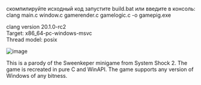 

скомпилируйте исходный код
запустите build.bat или введите в консоль:
clang main.c window.c gamerender.c gamelogic.c -o gamepig.exe


clang version 20.1.0-rc2              
Target: x86_64-pc-windows-msvc        
Thread model: posix                   

![image](https://github.com/user-attachments/assets/1b37ff18-0aeb-47bc-b0eb-08fa7803099e)

This is a parody of the Sweenkeper minigame from System Shock 2. The game is recreated in pure C and WinAPI. The game supports any version of Windows of any bitness.
